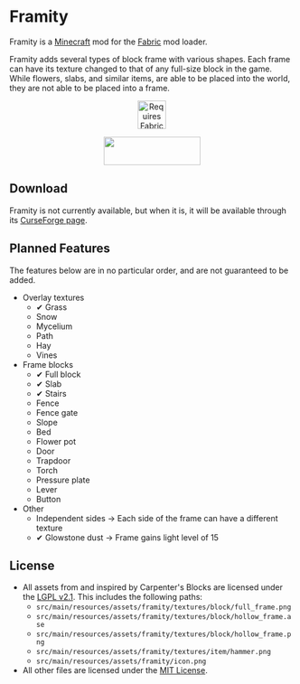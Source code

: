 # Framity

Framity is a [Minecraft](https://www.minecraft.net/) mod for the [Fabric](https://fabricmc.net/use/) mod loader.

Framity adds several types of block frame with various shapes. Each
frame can have its texture changed to that of any full-size block in
the game. While flowers, slabs, and similar items, are able to be
placed into the world, they are not able to be placed into a frame.

<p align="center">
    <a href="https://www.curseforge.com/minecraft/mc-mods/fabric-api">
        <img title="Requires Fabric API" height="50" src="https://i.imgur.com/Ol1Tcf8.png">
    </a>
</p>

<p align="center">
    <a title="Fabric Language Kotlin"
       href="https://minecraft.curseforge.com/projects/fabric-language-kotlin"
       target="_blank"
       rel="noopener noreferrer"
       >
        <img style="display: block; margin-left: auto; margin-right: auto;"
             src="https://i.imgur.com/c1DH9VL.png"
             alt=""
             width="171"
             height="50"
             />
    </a>
</p>

## Download

Framity is not currently available, but when it is, it will be available through
its [CurseForge page](https://www.curseforge.com/minecraft/mc-mods/framity).

## Planned Features

The features below are in no particular order, and are not guaranteed to be added.

- Overlay textures
    - ✔ Grass
    - Snow
    - Mycelium
    - Path
    - Hay
    - Vines
- Frame blocks
    - ✔ Full block
    - ✔ Slab
    - ✔ Stairs
    - Fence
    - Fence gate
    - Slope
    - Bed
    - Flower pot
    - Door
    - Trapdoor
    - Torch
    - Pressure plate
    - Lever
    - Button
- Other
    - Independent sides → Each side of the frame can have a different texture  
    - ✔ Glowstone dust → Frame gains light level of 15

## License

- All assets from and inspired by Carpenter's Blocks are licensed under the [LGPL v2.1](LICENSE_LGPL.md). This includes the following paths:
  - `src/main/resources/assets/framity/textures/block/full_frame.png`
  - `src/main/resources/assets/framity/textures/block/hollow_frame.ase`
  - `src/main/resources/assets/framity/textures/block/hollow_frame.png`
  - `src/main/resources/assets/framity/textures/item/hammer.png`
  - `src/main/resources/assets/framity/icon.png`
- All other files are licensed under the [MIT License](LICENSE_MIT.md).
